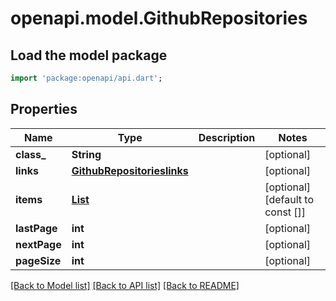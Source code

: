 # openapi.model.GithubRepositories

## Load the model package
```dart
import 'package:openapi/api.dart';
```

## Properties
Name | Type | Description | Notes
------------ | ------------- | ------------- | -------------
**class_** | **String** |  | [optional] 
**links** | [**GithubRepositorieslinks**](GithubRepositorieslinks.md) |  | [optional] 
**items** | [**List<GithubRepository>**](GithubRepository.md) |  | [optional] [default to const []]
**lastPage** | **int** |  | [optional] 
**nextPage** | **int** |  | [optional] 
**pageSize** | **int** |  | [optional] 

[[Back to Model list]](../README.md#documentation-for-models) [[Back to API list]](../README.md#documentation-for-api-endpoints) [[Back to README]](../README.md)


